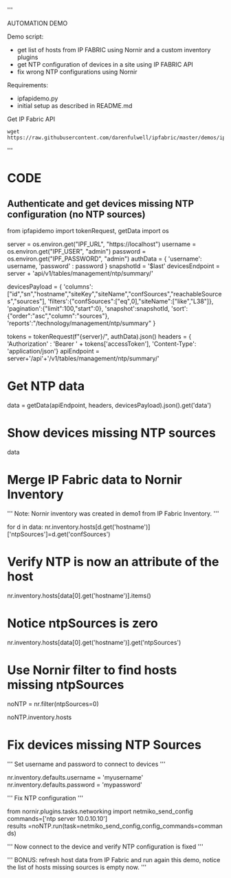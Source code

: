 '''

AUTOMATION DEMO

Demo script:
- get list of hosts from IP FABRIC using Nornir and a custom inventory plugins
- get NTP configuration of devices in a site using IP FABRIC API
- fix wrong NTP configurations using Nornir

Requirements:
- ipfapidemo.py 
- initial setup as described in README.md

Get IP Fabric API

    wget https://raw.githubusercontent.com/darenfulwell/ipfabric/master/demos/ipfapidemo.py

'''

# CODE

## Authenticate and get devices missing NTP configuration (no NTP sources)

from ipfapidemo import tokenRequest, getData
import os

server = os.environ.get("IPF_URL", "https://localhost")
username = os.environ.get("IPF_USER", "admin")
password  = os.environ.get("IPF_PASSWORD", "admin")
authData = { 'username': username, 'password' : password }
snapshotId = '$last'
devicesEndpoint = server + 'api/v1/tables/management/ntp/summary/'

devicesPayload = {
  'columns':["id","sn","hostname","siteKey","siteName","confSources","reachableSources","sources"],
  'filters':{"confSources":["eq",0],"siteName":["like","L38"]},
  'pagination':{"limit":100,"start":0},
  'snapshot':snapshotId,
  'sort':{"order":"asc","column":"sources"},
  'reports':"/technology/management/ntp/summary"
}

tokens = tokenRequest(f"{server}/", authData).json()
headers = { 'Authorization' : 'Bearer ' + tokens['accessToken'], 'Content-Type': 'application/json'}
apiEndpoint = server+'/api'+'/v1/tables/management/ntp/summary/'

# Get NTP data

data = getData(apiEndpoint, headers, devicesPayload).json().get('data')

# Show devices missing NTP sources

data

# Merge IP Fabric data to Nornir Inventory
'''
Note: Nornir inventory was created in demo1 from IP Fabric Inventory.
'''

for d in data:
    nr.inventory.hosts[d.get('hostname')]['ntpSources']=d.get('confSources')

# Verify NTP is now an attribute of the host

nr.inventory.hosts[data[0].get('hostname')].items()

# Notice ntpSources is zero

nr.inventory.hosts[data[0].get('hostname')].get('ntpSources')

# Use Nornir filter to find hosts missing ntpSources

noNTP = nr.filter(ntpSources=0)

noNTP.inventory.hosts

# Fix devices missing NTP Sources
'''
Set username and password to connect to devices
'''

nr.inventory.defaults.username = 'myusername'
nr.inventory.defaults.password = 'mypassword' 

'''
Fix NTP configuration
'''

from nornir.plugins.tasks.networking import netmiko_send_config
commands=['ntp server 10.0.10.10']
results =noNTP.run(task=netmiko_send_config,config_commands=commands)

'''
Now connect to the device and verify NTP configuration is fixed
'''

'''
BONUS: refresh host data from IP Fabric and run again this demo, notice the list of hosts missing sources is empty now.
'''
